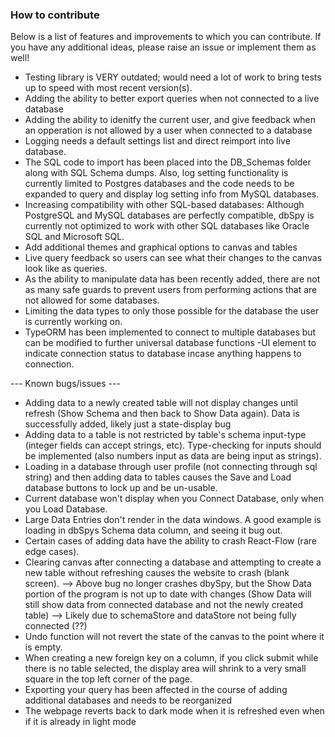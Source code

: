 ### How to contribute

Below is a list of features and improvements to which you can contribute. If you have any additional ideas, please raise an issue or implement them as well!

- Testing library is VERY outdated; would need a lot of work to bring tests up to speed with most recent version(s).
- Adding the ability to better export queries when not connected to a live database
- Adding the ability to idenitfy the current user, and give feedback when an opperation is not allowed by a user when connected to a database
- Logging needs a default settings list and direct reimport into live database.
- The SQL code to import has been placed into the DB_Schemas folder along with SQL Schema dumps. Also, log setting functionality is currently limited to Postgres databases and the code needs to be expanded to query and display log setting info from MySQL databases.
- Increasing compatibility with other SQL-based databases: Although PostgreSQL and MySQL databases are perfectly compatible, dbSpy is currently not optimized to work with other SQL databases like Oracle SQL and Microsoft SQL.
- Add additional themes and graphical options to canvas and tables
- Live query feedback so users can see what their changes to the canvas look like as queries.
- As the ability to manipulate data has been recently added, there are not as many safe guards to prevent users from performing actions that are not allowed for some databases.
- Limiting the data types to only those possible for the database the user is currently working on.
- TypeORM has been implemented to connect to multiple databases but can be modified to further universal database functions
  -UI element to indicate connection status to database incase anything happens to connection.

--- Known bugs/issues ---

- Adding data to a newly created table will not display changes until refresh (Show Schema and then back to Show Data again). Data is successfully added, likely just a state-display bug
- Adding data to a table is not restricted by table's schema input-type (integer fields can accept strings, etc). Type-checking for inputs should be implemented (also numbers input as data are being input as strings).
- Loading in a database through user profile (not connecting through sql string) and then adding data to tables causes the Save and Load database buttons to lock up and be un-usable.
- Current database won't display when you Connect Database, only when you Load Database.
- Large Data Entries don't render in the data windows. A good example is loading in dbSpys Schema data column, and seeing it bug out.
- Certain cases of adding data have the ability to crash React-Flow (rare edge cases).
- Clearing canvas after connecting a database and attempting to create a new table without refreshing causes the website to crash (blank screen).
  --> Above bug no longer crashes dbySpy, but the Show Data portion of the program is not up to date with changes (Show Data will still show data from connected database and not the newly created table)
  --> Likely due to schemaStore and dataStore not being fully connected (??)
- Undo function will not revert the state of the canvas to the point where it is empty.
- When creating a new foreign key on a column, if you click submit while there is no table selected, the display area will shrink to a very small square in the top left corner of the page.
- Exporting your query has been affected in the course of adding additional databases and needs to be reorganized
- The webpage reverts back to dark mode when it is refreshed even when if it is already in light mode
